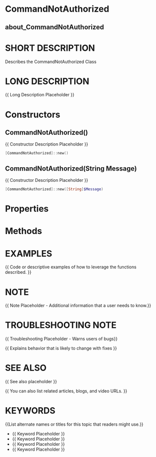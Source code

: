 # CommandNotAuthorized
## about_CommandNotAuthorized

# SHORT DESCRIPTION
Describes the CommandNotAuthorized Class

# LONG DESCRIPTION
{{ Long Description Placeholder }}


# Constructors
## CommandNotAuthorized()
{{ Constructor Description Placeholder }}

```powershell
[CommandNotAuthorized]::new()
```

## CommandNotAuthorized(String Message)
{{ Constructor Description Placeholder }}

```powershell
[CommandNotAuthorized]::new([String]$Message)
```


# Properties

# Methods

# EXAMPLES
{{ Code or descriptive examples of how to leverage the functions described. }}

# NOTE
{{ Note Placeholder - Additional information that a user needs to know.}}

# TROUBLESHOOTING NOTE
{{ Troubleshooting Placeholder - Warns users of bugs}}

{{ Explains behavior that is likely to change with fixes }}

# SEE ALSO
{{ See also placeholder }}

{{ You can also list related articles, blogs, and video URLs. }}

# KEYWORDS
{{List alternate names or titles for this topic that readers might use.}}

- {{ Keyword Placeholder }}
- {{ Keyword Placeholder }}
- {{ Keyword Placeholder }}
- {{ Keyword Placeholder }}    


